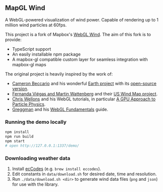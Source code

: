 ## MapGL Wind

A WebGL-powered visualization of wind power.
Capable of rendering up to 1 million wind particles at 60fps.

This project is a fork of Mapbox's [WebGL Wind](https://github.com/mapbox/webgl-wind). The aim of this fork is to provide:

- TypeScript support
- An easily installable npm package
- A mapbox-gl compatible custom layer for seamless integration with mapbox-gl maps

The original project is heavily inspired by the work of:

- [Cameron Beccario](https://twitter.com/cambecc)
  and his wonderful [Earth project](https://earth.nullschool.net/)
  with its [open-source version](https://github.com/cambecc/earth).
- [Fernanda Viégas and Martin Wattenberg](http://hint.fm/) and their
  [US Wind Map project](http://hint.fm/projects/wind/).
- [Chris Wellons](http://nullprogram.com) and his WebGL tutorials,
  in particular [A GPU Approach to Particle Physics](http://nullprogram.com/blog/2014/06/29/).
- [Greggman](http://games.greggman.com/game/) and his [WebGL Fundamentals](http://webglfundamentals.org/) guide.

### Running the demo locally

```bash
npm install
npm run build
npm start
# open http://127.0.0.1:1337/demo/
```

### Downloading weather data

1. Install [ecCodes](https://confluence.ecmwf.int//display/ECC/ecCodes+Home) (e.g. `brew install eccodes`).
2. Edit constants in `data/download.sh` for desired date, time and resolution.
3. Run `./data/download.sh <dir>` to generate wind data files (`png` and `json`) for use with the library.

